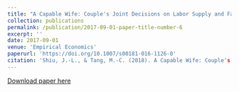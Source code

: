 ```yaml
---
title: "A Capable Wife: Couple's Joint Decisions on Labor Supply and Family Chores"
collection: publications
permalink: /publication/2017-09-01-paper-title-number-6
excerpt: ''
date: 2017-09-01
venue: 'Empirical Economics'
paperurl: 'https://doi.org/10.1007/s00181-016-1126-0'
citation: 'Shiu, J.-L., & Tang, M.-C. (2018). A Capable Wife: Couple's Joint Decisions on Labor Supply and Family Chores. Empirical Economics, 53(2), 827-851 '
---
```


[Download paper here](https://drive.googhttps://drive.google.com/open?id=0Bz425neBSWI_X0JONjJZMjl4RVE)
